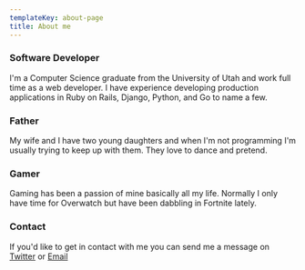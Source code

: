```yaml
---
templateKey: about-page
title: About me
---
```

### Software Developer

I'm a Computer Science graduate from the University of Utah and work full time as a web developer. I have experience developing production applications in Ruby on Rails, Django, Python, and Go to name a few.

### Father

My wife and I have two young daughters and when I'm not programming I'm usually trying to keep up with them. They love to dance and pretend.

### Gamer

Gaming has been a passion of mine basically all my life. Normally I only have time for Overwatch but have been dabbling in Fortnite lately.

### Contact

If you'd like to get in contact with me you can send me a message on [Twitter](https://twitter.com/ericsaupe) or [Email](mailto:eric@sau.pe)

